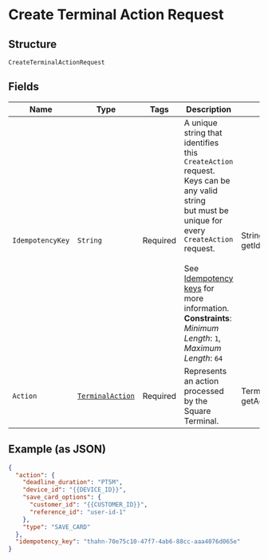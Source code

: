
# Create Terminal Action Request

## Structure

`CreateTerminalActionRequest`

## Fields

| Name | Type | Tags | Description | Getter |
|  --- | --- | --- | --- | --- |
| `IdempotencyKey` | `String` | Required | A unique string that identifies this `CreateAction` request. Keys can be any valid string<br>but must be unique for every `CreateAction` request.<br><br>See [Idempotency keys](https://developer.squareup.com/docs/basics/api101/idempotency) for more<br>information.<br>**Constraints**: *Minimum Length*: `1`, *Maximum Length*: `64` | String getIdempotencyKey() |
| `Action` | [`TerminalAction`](../../doc/models/terminal-action.md) | Required | Represents an action processed by the Square Terminal. | TerminalAction getAction() |

## Example (as JSON)

```json
{
  "action": {
    "deadline_duration": "PT5M",
    "device_id": "{{DEVICE_ID}}",
    "save_card_options": {
      "customer_id": "{{CUSTOMER_ID}}",
      "reference_id": "user-id-1"
    },
    "type": "SAVE_CARD"
  },
  "idempotency_key": "thahn-70e75c10-47f7-4ab6-88cc-aaa4076d065e"
}
```

